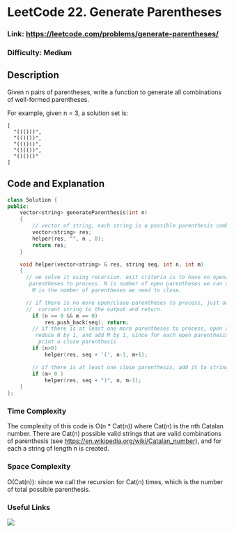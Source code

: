 # LeetCode 22. Generate Parentheses

### Link: https://leetcode.com/problems/generate-parentheses/

### Difficulty: Medium

## Description

Given n pairs of parentheses, write a function to generate all combinations of well-formed parentheses.

For example, given n = 3, a solution set is:

    [
      "((()))",
      "(()())",
      "(())()",
      "()(())",
      "()()()"
    ]

## Code and Explanation

```cpp
class Solution {
public:
    vector<string> generateParenthesis(int n)
    {
        // vector of string, each string is a possible parenthesis combination
        vector<string> res;
        helper(res, "", n , 0);
        return res;
    }

    void helper(vector<string> & res, string seq, int n, int m)
    {
      // we solve it using recursion. exit criteria is to have no open/close\
       parentheses to process. N is number of open parentheses we can use, and\
        M is the number of parentheses we need to close.       

      // if there is no more open/close parentheses to process, just add
      //  current string to the output and return.
        if (n == 0 && m == 0)
            res.push_back(seq); return;
        // if there is at least one more parentheses to process, open add,\
         reduce N by 1, and add M by 1, since for each open parenthesis we must\
          print a close parenthesis
        if (n>0)
            helper(res, seq + '(', n-1, m+1);

        // if there is at least one close parenthesis, add it to string and reduce M by 1.
        if (m> 0 )
            helper(res, seq + ")", n, m-1);
    }
};
```
### Time Complexity

The complexity of this code is O(n * Cat(n)) where Cat(n) is the nth Catalan number. There are Cat(n) possible valid strings that are valid combinations of parenthesis (see https://en.wikipedia.org/wiki/Catalan_number), and for each a string of length n is created.

### Space Complexity

O(Cat(n)): since we call the recursion for Cat(n) times, which is the number of total possible parenthesis.

### Useful Links

[![](http://img.youtube.com/vi/dzigOyGj8cw/0.jpg)](http://www.youtube.com/watch?v=dzigOyGj8cw "")
